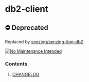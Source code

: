 # db2-client

## :no_entry: Deprecated

Replaced by
[senzing/senzing-ibm-db2](https://github.com/Senzing/charts/tree/master/charts/senzing-ibm-db2).

[![No Maintenance Intended](http://unmaintained.tech/badge.svg)](http://unmaintained.tech/)


### Contents

1. [CHANGELOG](CHANGELOG.md)


